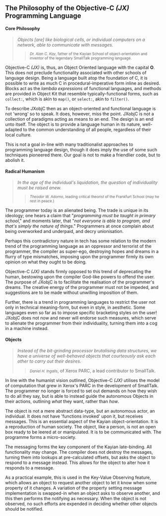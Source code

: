 ## The Philosophy of the Objective-C *(JX)* Programming Language

#### Core Philosophy ####

> *Objects [are] like biological cells, or individual computers on a network,
able to communicate with messages.*
>> <small>*Dr. Alan C. Kay*, father of the Kayian School of object-orientation
and inventor of the legendary SmallTalk programming language.</small>

Objective-C *(JX)* is, thus, an Object Oriented language with the capital
**O**. This does not preclude functionality associated with other schools of
language design. Being a language built atop the foundation of C, it is
possible to write as much C in procedural-imperative form inline as desired.
Blocks act as the *lambda expressions* of functional languages, and methods
are provided in Object Kit that resemble typically-functional forms, such as
`collect:`, which is akin to `map()`, or `select:`, akin to `filter()`.

To describe JXobjC then as an object-oriented and functional language is not
'wrong' so to speak. It does, however, miss the point. JXobjC is not a
collection of paradigms acting as means to an end. The design is an end unto
itself. The object is to provide a language human in its nature, well-adapted
to the common understanding of all people, regardless of their local culture.

This is not a goal in-line with many traditionalist approaches to programming
language design, though it does imply the use of some such techniques pioneered
there. Our goal is not to make a friendlier code, but to abolish it.

#### Radical Humanism ####

> *In the age of the individual's liquidation, the question of individuality
must be raised anew.*
>> <small>*Theodor W. Adorno*, leading critical theorist of the Frankfurt
School (may he rest in peace.)</small>

The programmer today is an alienated being. The trade is unique in its
ideology; one hears a claim that "*programming must be taught in primary
school*," and moments later, that "*not everyone is able to program, and that's
simply the nature of things*." Programmers at once complain about being
overworked and underpaid, and decry unionisation.

Perhaps this contradictory nature in tech has some relation to the modern trend
of the programming language as an oppressor and terrorist of the programmer,
the compiler as super-ego, destroying hopes and dreams in a flurry of type
mismatches, imposing upon the programmer firmly its own opinion on what they
ought to be doing.

Objective-C *(JX)* stands firmly opposed to this trend of deprecating the
human, bestowing upon the compiler God-like powers to offend the user. The
purpose of JXobjC is to facilitate the realisation of the programmer's dreams.
The creative energy of the programmer must not be impeded, and suggestions are
to be made without unwilling imposition of them.

Further, there is a trend in programming languages to restrict the user not
only in technical meaning-form, but even in style, in aesthetic. Some languages
even so far as to impose specific bracketing styles on the user! JXobjC does
not now and never will endorse such measures, which serve to alienate the
programmer from their individuality, turning them into a cog in a machine
instead.

#### Objects ####

> *Instead of the bit-grinding processor brutalising data structures, we have
a universe of well-behaved objects that courteously ask each other to carry out
their desires.*
>> <small>*Daniel H. Ingalls*</small>, of Xerox PARC, a lead contributor to
SmallTalk.

In line with the humanist vision outlined, Objective-C *(JX)* utilises the model
of computation that grew in Xerox's PARC in the development of SmallTalk. The
programmer no longer is forced to set out demands on how they wish to do all
they say, but is able to instead guide the autonomous Objects in their actions,
outlining *what* they want, rather than *how*.

The object is not a mere abstract data-type, but an autonomous actor, an
individual. It does not have 'functions invoked' upon it, but receives messages.
This is an essential aspect of the Kayian object-orientation. It is a
reproduction of human society. The object, like a person, is not an open box
ready to be leered at or manipulated. It is to be communicated with. The
programme forms a micro-society.

The messaging forms the key component of the Kayian late-binding. All
functionality may change. The compiler does not destroy the messages, turning
them into lookups at pre-calculated offsets, but asks the object to respond to a
message instead. This allows for the object to alter how it responds to a
message.

As a practical example, this is used in the Key-Value Observing feature, which
allows an object to request another object to let it know when some property of
it changes. A variation of the property setting message implementation is
swapped-in when an object asks to observe another, and this then performs the
notifying as necessary. When the object is not observed, no such efforts are
expended in deciding whether other objects should be notified.